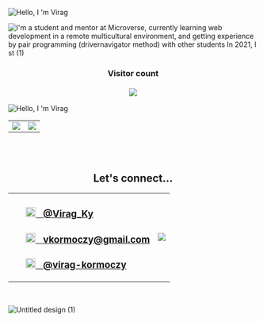 ![Hello, I 'm Virag](https://user-images.githubusercontent.com/79658534/161106253-6205135b-3dbc-47f4-8782-b63bbdee8c71.png)




![I'm a student and mentor at Microverse, currently learning web development in a remote multicultural environment, and getting experience by pair programming (drivernavigator method) with other students  In 2021, I st (1)](https://user-images.githubusercontent.com/79658534/164434036-a74fc18d-c4d9-4e75-af19-862b03ec9e2c.gif)





<h3 align="center"> 
  Visitor count<br><br>
  <img src="https://profile-counter.glitch.me/virag-ky/count.svg" />
</h3>

![Hello, I 'm Virag](https://user-images.githubusercontent.com/79658534/165603232-c6ba5f1b-4dc0-48be-8eb5-e360a5855d55.png)

<div><table><tr><td width="50%"><img src="https://github-readme-stats.vercel.app/api?username=virag-ky&show_icons=true&title_color=ff1493&icon_color=9457eb&text_color=0CFFD2&bg_color=05061D&border_color=ff1493"></td><td width="50%"><img src="https://github-readme-streak-stats.herokuapp.com?user=virag-ky&ring=ff1493&sideNums=ff1493&stroke=0CFFD2&border=ff1493&background=05061d&sideLabels=0cffd2&dates=9457eb&fire=9457eb&currStreakLabel=0cffd2&currStreakNum=0cffd2&date_format=M%20j%5B%2C%20Y%5D"></td></tr></table></div>

<br>
<br>
<h2 align="center">Let's connect...</h2>
<div align="center">
<table>
 <tr>
   <td>
<ul>
<h3><a href="https://twitter.com/Virag_Ky" target="_blank"><img src="https://user-images.githubusercontent.com/79658534/150798648-38f1ed89-848c-4e24-9395-c748b2adeff7.png" width="20px">&nbsp &nbsp@Virag_Ky</a></h3> 
<h3><a href="mailto:vkormoczy@gmail.com"><img src="https://user-images.githubusercontent.com/79658534/155697385-9f83bc34-bd2a-4338-9394-c83ee8be9896.png" width="20px">&nbsp &nbspvkormoczy@gmail.com</a></h3>
<h3><a href="https://www.linkedin.com/in/virag-kormoczy-1b5b23208/"><img src="https://user-images.githubusercontent.com/79658534/155697061-56d45708-ad01-4ffc-9697-570007606fd3.png" width="20px">&nbsp &nbsp@virag-kormoczy</a></h3></ul>
   </td>
  <td>
    <img src="https://github-readme-twitter.gazf.vercel.app/api?id=Virag_Ky">
<!-- [![github-readme-twitter](https://github-readme-twitter.gazf.vercel.app/api?id=Virag_Ky)](https://github.com/gazf/github-readme-twitter) -->
   </td>
  </tr>
</table>
</div>
<br>

![Untitled design (1)](https://user-images.githubusercontent.com/79658534/161379676-8353334e-4467-416c-90fc-76655a6c5b99.gif)

